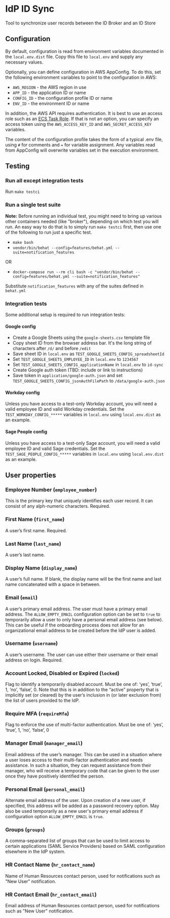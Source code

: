# IdP ID Sync
Tool to synchronize user records between the ID Broker and an ID Store

## Configuration
By default, configuration is read from environment variables documented in the `local.env.dist`
file. Copy this file to `local.env` and supply any necessary values.

Optionally, you can define configuration in AWS AppConfig. To do this, set the following
environment variables to point to the configuration in AWS:

* `AWS_REGION` - the AWS region in use
* `APP_ID` - the application ID or name
* `CONFIG_ID` - the configuration profile ID or name
* `ENV_ID` - the environment ID or name

In addition, the AWS API requires authentication. It is best to use an access role
such as an [ECS Task Role](https://docs.aws.amazon.com/AmazonECS/latest/developerguide/task-iam-roles.html).
If that is not an option, you can specify an access token using the `AWS_ACCESS_KEY_ID` and
`AWS_SECRET_ACCESS_KEY` variables.

The content of the configuration profile takes the form of a typical .env file, using
`#` for comments and `=` for variable assignment. Any variables read from AppConfig
will overwrite variables set in the execution environment.

## Testing

### Run all except integration tests

Run `make testci`

### Run a single test suite

**Note:** Before running an individual test, you might need to bring up various other containers
needed (like "broker"), depending on which test you will run. An easy way to do that is to simply
run `make testci` first, then use one of the following to run just a specific test.

- `make bash`
- `vendor/bin/behat --config=features/behat.yml --suite=notification_features`

OR

- `docker-compose run --rm cli bash -c "vendor/bin/behat --config=features/behat.yml --suite=notification_features"`

Substitute `notification_features` with any of the suites defined in `behat.yml`

### Integration tests

Some additional setup is required to run integration tests:

#### Google config

- Create a Google Sheets using the `google-sheets.csv` template file
- Copy sheet ID from the browser address bar. It's the long string of characters after `/d/` and before `/edit`
- Save sheet ID in `local.env` as `TEST_GOOGLE_SHEETS_CONFIG_spreadsheetId`
- Set `TEST_GOOGLE_SHEETS_EMPLOYEE_ID`  in `local.env` to `1234567`
- Set `TEST_GOOGLE_SHEETS_CONFIG_applicationName`  in `local.env` to `id-sync`
- Create Google auth token (TBD: include or link to instructions)
- Save token in `application/google-auth.json` and set `TEST_GOOGLE_SHEETS_CONFIG_jsonAuthFilePath` to `/data/google-auth.json`

#### Workday config

Unless you have access to a test-only Workday account, you will need a valid employee ID and valid Workday credentials.
Set the `TEST_WORKDAY_CONFIG_*****` variables in `local.env` using `local.env.dist` as an example.

#### Sage People config

Unless you have access to a test-only Sage account, you will need a valid employee ID and valid Sage credentials. 
Set the `TEST_SAGE_PEOPLE_CONFIG_*****` variables in `local.env` using `local.env.dist` as an example.

## User properties

### Employee Number (`employee_number`)
This is the primary key that uniquely identifies each user record. It can consist of any alph-numeric characters. Required.

### First Name (`first_name`)
A user’s first name. Required.

### Last Name (`last_name`)
A user’s last name.

### Display Name (`display_name`)
A user’s full name. If blank, the display name will be the first name and last name concatenated with a space in between.

### Email (`email`)
A user’s primary email address. The user must have a primary email address. The `ALLOW_EMPTY_EMAIL` configuration option can be set to `true` to temporarily allow a user to only have a personal email address (see below). This can be useful if the onboarding process does not allow for an organizational email address to be created before the IdP user is added.

### Username (`username`)
A user’s username. The user can use either their username or their email address on login. Required.

### Account Locked, Disabled or Expired (`locked`)
Flag to identify a temporarily disabled account. Must be one of: ‘yes’, ‘true’, 1, ‘no’, ‘false’, 0. Note that this is in addition to the “active” property that is implicitly set (or cleared) by the user’s inclusion in (or later exclusion from) the list of users provided to the IdP.

### Require MFA (`requireMfa`)
Flag to enforce the use of multi-factor authentication. Must be one of: ‘yes’, ‘true’, 1, ‘no’, ‘false’, 0

### Manager Email (`manager_email`)
Email address of the user’s manager. This can be used in a situation where a user loses access to their multi-factor authentication and needs assistance. In such a situation, they can request assistance from their manager, who will receive a temporary code that can be given to the user once they have positively identified the person.

### Personal Email (`personal_email`)
Alternate email address of the user. Upon creation of a new user, if specified, this address will be added as a password recovery option. May also be used temporarily as a new user's primary email address if configuration option `ALLOW_EMPTY_EMAIL` is `true`.

### Groups (`groups`)
A comma-separated list of groups that can be used to limit access to certain applications (SAML Service Providers) based on SAML configuration elsewhere in the IdP system.

### HR Contact Name (`hr_contact_name`)
Name of Human Resources contact person, used for notifications such as "New User" notification.

### HR Contact Email (`hr_contact_email`)
Email address of Human Resources contact person, used for notifications such as "New User" notification.
